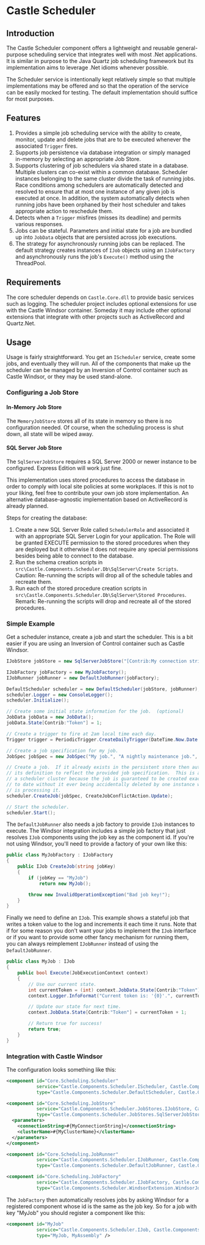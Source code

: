 # Castle Scheduler

## Introduction

The Castle Scheduler component offers a lightweight and reusable general-purpose scheduling service that integrates well with most .Net applications. It is similar in purpose to the Java Quartz job scheduling framework but its implementation aims to leverage .Net idioms whenever possible.

The Scheduler service is intentionally kept relatively simple so that multiple implementations may be offered and so that the operation of the service can be easily mocked for testing. The default implementation should suffice for most purposes.

## Features

1. Provides a simple job scheduling service with the ability to create, monitor, update and delete jobs that are to be executed whenever the associated `Trigger` fires.
1. Supports job persistence via database integration or simply managed in-memory by selecting an appropriate Job Store.
1. Supports clustering of job schedulers via shared state in a database. Multiple clusters can co-exist within a common database. Scheduler instances belonging to the same cluster divide the task of running jobs. Race conditions among schedulers are automatically detected and resolved to ensure that at most one instance of any given job is executed at once. In addition, the system automatically detects when running jobs have been orphaned by their host scheduler and takes appropriate action to reschedule them.
1. Detects when a `Trigger` misfires (misses its deadline) and permits various responses.
1. Jobs can be stateful. Parameters and initial state for a job are bundled up into `JobData` objects that are persisted across job executions.
1. The strategy for asynchronously running jobs can be replaced. The default strategy creates instances of `IJob` objects using an `IJobFactory` and asynchronously runs the job's `Execute()` method using the ThreadPool.

## Requirements

The core scheduler depends on `Castle.Core.dll` to provide basic services such as logging. The scheduler project includes optional extensions for use with the Castle Windsor container. Someday it may include other optional extensions that integrate with other projects such as ActiveRecord and Quartz.Net.

## Usage

Usage is fairly straightforward. You get an `IScheduler` service, create some jobs, and eventually they will run. All of the components that make up the scheduler can be managed by an Inversion of Control container such as Castle Windsor, or they may be used stand-alone.

### Configuring a Job Store

#### In-Memory Job Store

The `MemoryJobStore` stores all of its state in memory so there is no configuration needed. Of course, when the scheduling process is shut down, all state will be wiped away.

#### SQL Server Job Store

The `SqlServerJobStore` requires a SQL Server 2000 or newer instance to be configured. Express Edition will work just fine.

This implementation uses stored procedures to access the database in order to comply with local site policies at some workplaces. If this is not to your liking, feel free to contribute your own job store implementation. An alternative database-agnostic implementation based on ActiveRecord is already planned.

Steps for creating the database:

1. Create a new SQL Server Role called `SchedulerRole` and associated it with an appropriate SQL Server Login for your application. The Role will be granted EXECUTE permission to the stored procedures when they are deployed but it otherwise it does not require any special permissions besides being able to connect to the database.
1. Run the schema creation scripts in `src\Castle.Components.Scheduler.Db\SqlServer\Create Scripts`. Caution: Re-running the scripts will drop all of the schedule tables and recreate them.
1. Run each of the stored procedure creation scripts in `src\Castle.Components.Scheduler.Db\SqlServer\Stored Procedures`. Remark: Re-running the scripts will drop and recreate all of the stored procedures.

### Simple Example

Get a scheduler instance, create a job and start the scheduler. This is a bit easier if you are using an Inversion of Control container such as Castle Windsor.

```csharp
IJobStore jobStore = new SqlServerJobStore("[Contrib:My connection string]");

IJobFactory jobFactory = new MyJobFactory();
IJobRunner jobRunner = new DefaultJobRunner(jobFactory);

DefaultScheduler scheduler = new DefaultScheduler(jobStore, jobRunner);
scheduler.Logger = new ConsoleLogger();
scheduler.Initialize();

// Create some initial state information for the job.  (optional)
JobData jobData = new JobData();
jobData.State[Contrib:"Token"] = 1;

// Create a trigger to fire at 2am local time each day.
Trigger trigger = PeriodicTrigger.CreateDailyTrigger(DateTime.Now.Date.ToUniversalTime().AddMinutes(120));

// Create a job specification for my job.
JobSpec jobSpec = new JobSpec("My job.", "A nightly maintenance job.", "MyJob", trigger, jobData);

// Create a job.  If it already exists in the persistent store then automatically update
// its definition to reflect the provided job specification.  This is a good idea when using
// a scheduler cluster because the job is guaranteed to be created exactly once and kept up
// to date without it ever being accidentally deleted by one instance while another instance
// is processing it.
scheduler.CreateJob(jobSpec, CreateJobConflictAction.Update);

// Start the scheduler.
scheduler.Start();
```

The `DefaultJobRunner` also needs a job factory to provide `IJob` instances to execute. The Windsor integration includes a simple job factory that just resolves `IJob` components using the job key as the component id. If you're not using Windsor, you'll need to provide a factory of your own like this:

```csharp
public class MyJobFactory : IJobFactory
{
    public IJob CreateJob(string jobKey)
    {
        if (jobKey == "MyJob")
            return new MyJob();

        throw new InvalidOperationException("Bad job key!");
    }
}
```

Finally we need to define an `IJob`. This example shows a stateful job that writes a token value to the log and increments it each time it runs. Note that if for some reason you don't want your jobs to implement the `IJob` interface or if you want to provide some other fancy mechanism for running them, you can always reimplement `IJobRunner` instead of using the `DefaultJobRunner`.

```csharp
public class MyJob : IJob
{
    public bool Execute(JobExecutionContext context)
    {
        // Use our current state.
        int currentToken = (int) context.JobData.State[Contrib:"Token"];
        context.Logger.InfoFormat("Current token is: '{0}'.", currentToken);

        // Update our state for next time.
        context.JobData.State[Contrib:"Token"] = currentToken + 1;

        // Return true for success!
        return true;
    }
}
```

### Integration with Castle Windsor

The configuration looks something like this:

```xml
<component id="Core.Scheduling.Scheduler"
           service="Castle.Components.Scheduler.IScheduler, Castle.Components.Scheduler"
           type="Castle.Components.Scheduler.DefaultScheduler, Castle.Components.Scheduler" />

<component id="Core.Scheduling.JobStore"
           service="Castle.Components.Scheduler.JobStores.IJobStore, Castle.Components.Scheduler"
           type="Castle.Components.Scheduler.JobStores.SqlServerJobStore, Castle.Components.Scheduler">
  <parameters>
    <connectionString>#{MyConnectionString}</connectionString>
    <clusterName>#{MyClusterName}</clusterName>
  </parameters>
</component>

<component id="Core.Scheduling.JobRunner"
           service="Castle.Components.Scheduler.IJobRunner, Castle.Components.Scheduler"
           type="Castle.Components.Scheduler.DefaultJobRunner, Castle.Components.Scheduler" />

<component id="Core.Scheduling.JobFactory"
           service="Castle.Components.Scheduler.IJobFactory, Castle.Components.Scheduler"
           type="Castle.Components.Scheduler.WindsorExtension.WindsorJobFactory, Castle.Components.Scheduler.WindsorExtension" />
```

The `JobFactory` then automatically resolves jobs by asking Windsor for a registered component whose id is the same as the job key. So for a job with key "MyJob" you should register a component like this:

```xml
<component id="MyJob"
           service="Castle.Components.Scheduler.IJob, Castle.Components.Scheduler"
           type="MyJob, MyAssembly" />
```